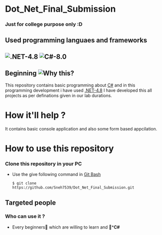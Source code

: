 # Dot_Net_Final_Submission

### Just for college purpose only :D


Used programming languaes and frameworks
---------
## ![.NET-4.8](https://img.shields.io/badge/.NET-v4.8-red) ![C#-8.0](https://img.shields.io/badge/C%23-v8.0-green)

## Beginning ![Why this?](https://img.shields.io/badge/Why%20this%3F-Details%20about%20repository-yellowgreen)

This repository contains basic programming about [C#](https://docs.microsoft.com/en-us/dotnet/csharp) and in this programming development i have used [.NET-4.8](https://dotnet.microsoft.com/download/dotnet-framework)
I have developed this all projects as per definations given in our lab durations.

# How it'll help ?
It contains basic console application and also some form based appcilation.

How to use this repository
==========================

### Clone this repository in your PC
- Use the give following command in [Git Bash](git-scm.com)

      $ git clone https://github.com/Sneh7539/Dot_Net_Final_Submission.git
      
Targeted people
---------
### Who can use it ?
- Every beginners:baby: which are willing to learn and :gift_heart:***C#**


